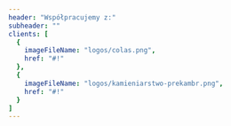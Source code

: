 ```yaml
---
header: "Współpracujemy z:"
subheader: ""
clients: [
  {
    imageFileName: "logos/colas.png",
    href: "#!"
  },
  {
    imageFileName: "logos/kamieniarstwo-prekambr.png",
    href: "#!"
  }
]
---
```

